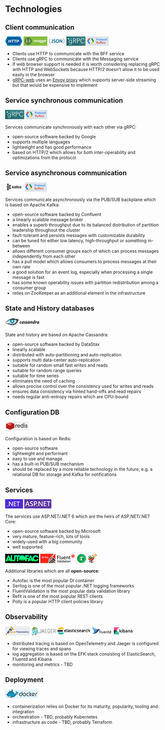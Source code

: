 # Technologies

## Client communication

![HTTP](tech-images/http.png)
![Swagger](tech-images/swagger.png)
![JSON](tech-images/json.png)
![gRPC](tech-images/grpc.png)
![Protocol Buffers](tech-images/protocol-buffers.png)

* Clients use HTTP to communicate with the BFF service
* Clients use gRPC to communicate with the Messaging service
* If web browser support is needed it is worth considering replacing gRPC with HTTP and WebSockets because HTTP/2 doesn't allow it to be used easily in the browser
* [gRPC-web](https://github.com/grpc/grpc-web) uses an [Envoy proxy](https://www.envoyproxy.io/) which supports server-side streaming but that would be expensive to implement

## Service synchronous communication

![gRPC](tech-images/grpc.png)
![Protocol Buffers](tech-images/protocol-buffers.png)

Services communicate synchronously with each other via gRPC:
* open-source software backed by Google
* supports multiple languages
* lightweight and has good performance
* based on HTTP/2 which allows for both inter-operability and optimizations from the protocol

## Service asynchronous communication

![Kafka](tech-images/kafka.png)
![Protocol buffers](tech-images/protocol-buffers.png)

Services communicate asynchronously via the PUB/SUB backplane which is based on Apache Kafka:
* open-source software backed by Confluent
* a linearly scalable message broker
* enables a superb throughput due to its balanced distribution of partition leadership throughout the cluster
* fault-tolerant and persists messages with customizable durability
* can be tuned for either low latency, high-throughput or something in-between
* allows different consumer groups each of which can process messages independently from each other
* has a pull model which allows consumers to process messages at their own rate
* a good solution for an event log, especially when processing a single message is fast
* has some known operability issues with partition redistribution among a consumer group
* relies on ZooKeeper as an additional element in the infrastructure

## State and History databases

![Cassandra](tech-images/cassandra.png)

State and history are based on Apache Cassandra:
* open-source software backed by DataStax
* linearly scalable
* distributed with auto-partitioning and auto-replication
* supports multi data-center auto-replication
* suitable for random small fast writes and reads
* suitable for random range queries
* suitable for time series
* eliminates the need of caching
* allows precise control over the consistency used for writes and reads
* ensures data consistency via hinted hand-offs and read repairs
* needs regular anti-entropy repairs which are CPU-bound

## Configuration DB

![Redis](tech-images/redis.png)

Configuration is based on Redis:
* open-source software
* lightweight and performant
* easy to use and manage
* has a built-in PUB/SUB mechanism
* should be replaced by a more reliable technology in the future, e.g. a relational DB for storage and Kafka for notifications

## Services

![.NET](tech-images/dotnet.png)
![ASP.NET](tech-images/aspnet.png)

The services use ASP.NET/.NET 6 which are the heirs of ASP.NET/.NET Core:
* open-source software backed by Microsoft
* very mature, feature-rich, lots of tools
* widely-used with a big community
* well supported

![Autofac](tech-images/autofac.png)
![Serilog](tech-images/serilog.png)
![FluentValidation](tech-images/fluent-validation.png)
![Refit](tech-images/refit.png)
![Polly](tech-images/polly.png)

Additional libraries which are all **open-source**:
* Autofac is the most popular DI container
* Serilog is one of the most popular .NET logging frameworks
* FluentValidation is the most popular data validation library
* Refit is one of the most popular REST clients
* Polly is a popular HTTP client policies library

## Observability

![OpenTelemetry](tech-images/open-telemetry.png)
![Jaeger](tech-images/jaeger.png)
![ElasticSearch](tech-images/elasticsearch.png)
![Fluentd](tech-images/fluentd.png)
![Kibana](tech-images/kibana.png)

* distributed tracing is based on OpenTelemetry and Jaeger is configured for viewing traces and spans
* log aggregation is based on the EFK stack consisting of ElasticSearch, Fluentd and Kibana
* monitoring and metrics - TBD

## Deployment

![Docker](tech-images/docker.png)

* containerization relies on Docker for its maturity, popularity, tooling and integration
* orchestration - TBD, probably Kubernetes
* infrastructure as code - TBD, probably Terraform